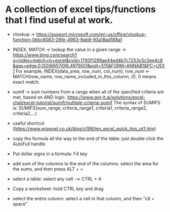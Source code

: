 # A collection of excel tips/functions that I find useful at work.
- vlookup -> https://support.microsoft.com/en-us/office/vlookup-function-0bbc8083-26fe-4963-8ab8-93a18ad188a1

- INDEX, MATCH -> lookup the value in a given range -> https://www.bing.com/search?q=index+match+in+excel&cvid=1793f1299ae44ed4b7c7253c5c3ee4c8&aqs=edge.0.0l2j69i57j0l6.4979j0j1&pglt=515&FORM=ANNAB1&PC=U531
For example, INDEX(data_area, row_num, col_num), row_num <- MATCH(row_name, row_name_included_in_this_column, 0), 0 means exact match.


- sumif -> sum numbers from a range when all of the specified criteria are met, based on AND logic.
https://www.got-it.ai/solutions/excel-chat/excel-tutorial/sumif/multiple-criteria-sumif
The syntax of SUMIFS is:
SUMIFS(sum_range, criteria_range1, criteria1, criteria_range2, criteria2,...)

- useful shortcut (https://www.wiseowl.co.uk/blog/s198/ten_excel_quick_tips_pt1.htm)

- copy the formula all the way to the end of the table: just double click the AutoFull handle.

- Put dollar signs in a formula: F4 key

- add sum of the columns to the end of the columns: select the area for the sums, and then press ALT + =

- select a table: select any cell --> CTRL + A

- Copy a worksheet: hold CTRL key and drag

- select the entire column: select a cell in that column, and then "ctl + space"
